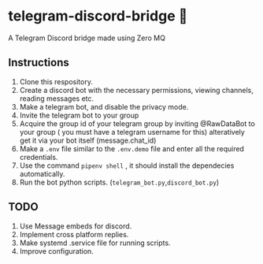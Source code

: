 # telegram-discord-bridge 🌉
A Telegram Discord bridge made using Zero MQ

## Instructions
1. Clone this respository.
2. Create a discord bot with the necessary permissions, viewing channels, reading messages etc.
3. Make a telegram bot, and disable the privacy mode.
4. Invite the telegram bot to your group
5. Acquire the group id of your telegram group by inviting @RawDataBot to your group ( you must have a telegram username for this) alteratively get it via your bot itself (message.chat_id)
6. Make a `.env` file similar to the `.env.demo` file and enter all the required credentials.
7. Use the command ``pipenv shell`` , it should install the dependecies automatically.
8. Run the bot python scripts. (`telegram_bot.py`,`discord_bot.py`)

## TODO
1. Use Message embeds for discord.
2. Implement cross platform replies.
3. Make systemd .service file for running scripts.
4. Improve configuration.
